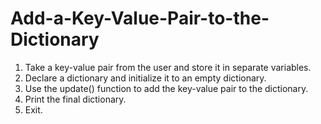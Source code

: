 # Add-a-Key-Value-Pair-to-the-Dictionary

1. Take a key-value pair from the user and store it in separate variables.
2. Declare a dictionary and initialize it to an empty dictionary.
3. Use the update() function to add the key-value pair to the dictionary.
4. Print the final dictionary.
5. Exit.
